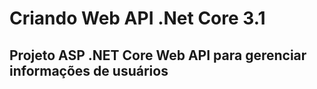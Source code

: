 # Criando Web API .Net Core 3.1
## Projeto ASP .NET Core Web API para gerenciar informações de usuários
